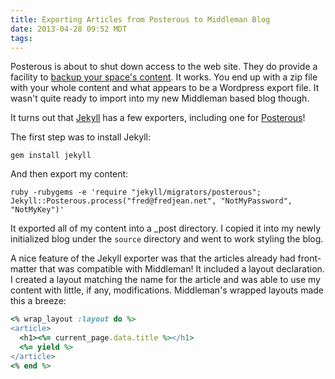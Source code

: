 ```yaml
---
title: Exporting Articles from Posterous to Middleman Blog
date: 2013-04-28 09:52 MDT
tags:
---
```


Posterous is about to shut down access to the web site. They do provide
a facility to [backup your space's content](http://posterous.com/#backup). It works.
You end up with a zip file with your whole content and what appears to
be a Wordpress export file. It wasn't quite ready to import into my new
Middleman based blog though.

It turns out that [Jekyll](https://github.com/mojombo/jekyll) has a few
exporters, including one for [Posterous](https://github.com/mojombo/jekyll/wiki/Blog-Migrations#posterous)!

The first step was to install Jekyll:

```shell
gem install jekyll
```

And then export my content:


```shell
ruby -rubygems -e 'require "jekyll/migrators/posterous"; Jekyll::Posterous.process("fred@fredjean.net", "NotMyPassword", "NotMyKey")'
```

It exported all of my content into a _post directory. I copied it into
my newly initialized blog under the ```source``` directory and went to
work styling the blog.

A nice feature of the Jekyll exporter was that the articles already had
front-matter that was compatible with Middleman! It included a layout
declaration. I created a layout matching the name for the article and
was able to use my content with little, if any, modifications.
Middleman's wrapped layouts made this a breeze:

```ruby
<% wrap_layout :layout do %>
<article>
  <h1><%= current_page.data.title %></h1>
  <%= yield %>
</article>
<% end %>
```

